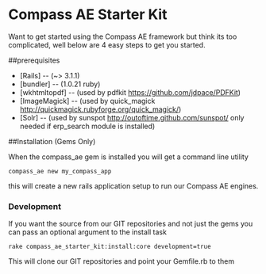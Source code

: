 Compass AE Starter Kit
======================

Want to get started using the Compass AE framework but think its too complicated, well below are 4 easy steps to get you started.

##prerequisites

* [Rails]       -- (~> 3.1.1)
* [bundler]     --  (1.0.21 ruby)
* [wkhtmltopdf] --  (used by pdfkit https://github.com/jdpace/PDFKit)
* [ImageMagick] --  (used by quick_magick http://quickmagick.rubyforge.org/quick_magick/)
* [Solr]        --  (used by sunspot http://outoftime.github.com/sunspot/ only needed if erp_search module is installed)


##Installation (Gems Only)

When the compass_ae gem is installed you will get a command line utility

    compass_ae new my_compass_app
    
this will create a new rails application setup to run our Compass AE engines.

### Development

If you want the source from our GIT repositories and not just the gems you can pass an optional argument to the install task

    rake compass_ae_starter_kit:install:core development=true

This will clone our GIT repositories and point your Gemfile.rb to them